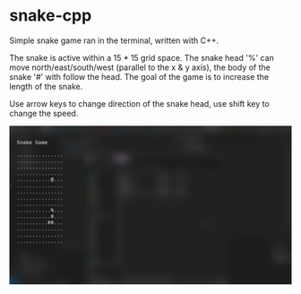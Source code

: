 # snake-cpp

Simple snake game ran in the terminal, written with C++. 

The snake is active within a 15 * 15 grid space. The snake head '%' can move north/east/south/west (parallel to the x & y axis), the body of the snake '#' with follow the head. The goal of the game is to increase the length of the snake. 

Use arrow keys to change direction of the snake head, use shift key to change the speed.

![Image of game.](demo1.png)